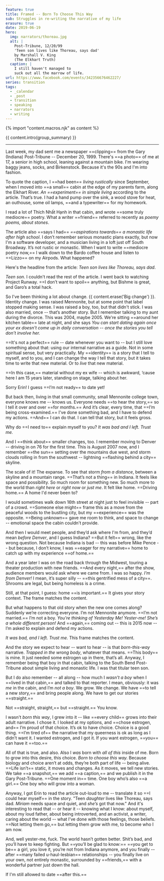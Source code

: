 ```yaml
---
feature: true
title: Framed -- Born To Choose This Way
sub: Struggles in re-writing the narrative of my life
erasure: true
date: 2019-06-19
hero:
  img: narrators/thoreau.jpg
  alt: |
    Post-Tribune, 12/20/99
    'Teen son lives like Thoreau, says dad'
    by Marshall V. King
    (The Elkhart Truth)
  caption: |
    I still haven't managed to
    suck out all the marrow of life.
url: https://www.facebook.com/events/342356676462227/
series: transition
tags:
  - _calendar
  - _post
  - transition
  - speaking
  - narrators
  - writing
---
```

{% import "content.macros.njk" as content %}

{{ content.intro(group_summary) }}

---

Last week,
my dad sent me a newspaper ==clipping==
from the Gary (Indiana) Post-Tribune --
December 20, 1999.
There's ==a photo== of me at 17,
a senior in high school,
leaning against a mountain bike.
I'm wearing baggy jeans,
socks,
and Birkenstock.
Because it's the 90s
and I'm into fashion.

To quote the caption,
I ==had been== *living rustically* since September,
when I moved into ==a small== cabin
at the edge of my parents farm,
along the Elkhart River.
*An ==experiment== in simple living*
according to the article.
That’s true.
I had a hand pump over the sink,
a wood stove for heat,
an outhouse,
some oil lamps,
==and a typewriter== for my homework.

I read a lot of Thích Nhất Hạnh in that cabin,
and wrote ==some truly mediocre== poetry.
What a writer ==friend== referred to recently as
*poemy poems, about stones*.

The article also ==says I had==
*==aspirations towards== a monastic life after high school*.
I don’t remember serious monastic plans exactly,
but now I'm a software developer,
and a musician living in a loft
just off South Broadway.
It’s not rustic or monastic.
When I want to write ==mediocre poetry now,==
I walk down to the Bardo coffee house
and listen to ==Lizzo== on my Airpods.
What happened?

Here's the headline from the article:
*Teen son lives like Thoreau, says dad*.

*Teen son*.
I couldn't read the rest of the article.
I went back to watching Project Runway.
==I don’t want to spoil== anything,
but Bishme is great,
and Garo’s a total hack.

So I've been thinking a lot about change.
{{ content.erase('Big change') }}.
Identity change.
I was raised Mennonite,
but at some point that label stopped making sense.
I was raised a boy, too,
but that didn't stick.
I was also married, once --
that’s another story.
But I remember talking to my aunt during the divorce.
This was 2004, maybe 2005.
We're sitting ==around her kitchen table== late at night,
and she says
*You can start dating again
once your ex doesn't come up in daily conversation --
once the stories you tell don't involve her.*

==It's not a perfect== rule --
date whenever you want to --
but I still love something about that:
using our internal narrative as a guide.
Not in some spiritual sense, but very practically.
My ==identity== is a story that I tell to myself,
and to you,
and I can change the way I tell that story,
but it takes time to write that new material.
Or to *live* that new material.

==In this case,==
material without my ex wife --
which is awkward,
‘cause here I am 15 years later,
standing on stage,
talking about her.

Sorry Erin!
I guess ==I’m not ready== to date yet!

But back then,
living in that small community,
small Mennonite college town,
everyone knows me --
knows us.
Everyone needs ==to hear the story,==
so I tell it over and over ==for months.==
And it’s clear,
every time,
that ==I’m being cross-examined.==
I've done something bad,
and I have to defend my actions.
==And== I can do that.
I can tell that story,
but it feels gross.

Why do ==I need to== explain myself to you?
*It was bad and I left.
Trust me.*

And I ==think about== smaller changes, too.
I remember moving to Denver --
driving in on 76 for the first time.
This is August 2007 now,
and I remember ==the sun== setting over the mountains due west,
and storm clouds rolling in from the southwest --
lightning ==flashing behind a city== skyline.

The scale of it!
The expanse.
To see that storm *from a distance*,
between a skyline and a mountain range.
==That’s not a thing== in Indiana.
It feels like space and possibility.
So much room for something new.
So much more to the world than *right here* or *right now* or *just me*.
It felt like home.
==Driving home.==
A home I'd never been to?

I would sometimes walk down 16th street at night
just to feel invisible -- part of a crowd.
==Someone else might== frame this
as a move from the peaceful woods
to the bustling city,
but my ==experience== was the opposite.
==Being *unknown*== gave me room to think,
and space to change --
emotional space the cabin couldn't provide.

And then I would meet people,
and they’d ask where I'm from,
and they’d mean *before Denver*,
and I guess Indiana?
==But it felt== wrong, like the wrong question.
Not because Indiana is bad --
this was before Mike Pence --
but because, I don’t know,
I was ==eager for my narrative== home
to catch up with my experience ==of home.==

And a year later
I was on the road back through the Midwest,
touring a theater production with new friends.
==And every night,==
after the show,
audience members would ask where we came from.
I was so happy.
*I'm from Denver!*
I mean, it’s super silly --
==this gentrified mess of a city==.
Shrooms are legal, but being homeless is a crime.

Still, at that point, I guess:
home ==is important.==
It gives your story context.
The frame matches the content.

But what happens to that old story
when the new one comes along?
Suddenly we’re correcting everyone.
I’m not Mennonite anymore.
==I’m not married.==
I’m not a boy.
*You're thinking of Yesterday Me!
Yester-me!
She’s a whole different person!*
And ==again,== coming out --
this is 2015 now --
I’m asked to explain and defend my actions.

*It was bad, and I left. Trust me.*
This frame matches the content.

And the story we expect to hear --
want to hear --
is that *born-this-way* narrative.
*Trapped in the wrong body*,
whatever that means.
==This body== is mine.
It just needed some estrogen up in there,
that’s all.
Anyway, I remember being that boy in that cabin,
talking to the South Bend Post-Tribune
about simple living and monastic life.
I was that titular teen son.

But I do also remember --
all along --
how much I *wasn't a boy*
when I ==lived in that cabin,==
and talked to that reporter.
I mean, obviously:
it was *me* in the cabin,
and I’m *not a boy*.
We grow.
We change.
We have ==to tell a new story,==
and bring people along.
We have to get our stories ==straight.==

Not ==straight, straight,== but ==straight.== You know.

I wasn't *born this way*,
I grew into it --
like ==every child== grows into their adult narrative.
I chose it.
I looked at my options,
and ==chose estrogen,
and== I’m proud of that choice.
It’s ok to have choice.
Choice is a good thing.
==I’m tired of== the narrative that my queerness is ok
as long as I didn’t want it.
I wanted estrogen, and I got it.
If you want estrogen,
==you== can have it ==too.==

All of that is true, and also.
Also I *was* born with *all of this* inside of me.
Born to grow into this desire, this choice.
*Born to choose this way.*
Because biology and choice aren’t at odds,
they’re both part of life -- being alive.
==Life isn’t== static, it moves and changes.
As it moves, we tell new stories.
We take ==a snapshot,==
we add ==a caption,==
and we publish it in the Gary Post-Tribune.
==One moment in== time.
One boy who’s also ==a girl.==
One boy who will grow into a woman.

Anyway,
I got Erin to read the article out-loud to me --
translate it so ==I could hear myself== in the story.
"Teen *daughter* lives like Thoreau, says dad.
*Miriam* needs space and quiet,
and *she’s* got that now."
And it's interesting to read that --
or hear it --
knowing what I know:
about myself,
about my loud father,
about being introverted,
and an activist,
a writer,
caring about the world --
what I’ve done with those feelings,
those beliefs.
==Not letting them go,==
but letting them grow with me,
to become who I am now.

And, well yester-me, fuck.
The world hasn’t gotten better.
Shit’s bad, and you’ll have to keep fighting.
But ==you’ll be glad to know:==
==you get to be== a girl,
you love it,
you’re not from Indiana anymore,
and you finally --
after ==many failed u-haul-lesbian== relationships --
you finally live on your own,
not entirely monastic,
surrounded by ==friends,==
with a wonderful partner just down the hall.

If I'm still allowed to date ==after this.==
